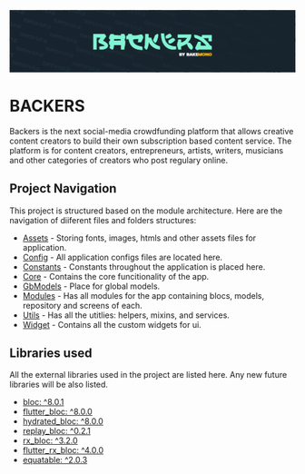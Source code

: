 
![alt](./assets/images/starter_background.png)
# BACKERS
Backers is the next social-media crowdfunding platform that allows creative content creators to build their own subscription based content service. The platform is for content creators, entrepreneurs, artists, writers, musicians and other categories of creators who post regulary online.

## Project Navigation

This project is structured based on the module architecture. Here are the navigation of diiferent files and folders structures:

- [Assets](/assets) - Storing fonts, images, htmls and other assets files for application.
- [Config](/lib/config) - All application configs files are located here.
- [Constants](/lib/constants) - Constants throughout the application is placed here.
- [Core](/lib/core) - Contains the core funcitionality of the app.
- [GbModels](/lib/gb_models) - Place for global models.
- [Modules](/lib/modules)  - Has all modules for the app containing blocs, models, repository and screens of each.
- [Utils](/lib/utils) - Has all the utitlies: helpers, mixins, and services.
- [Widget](/lib/widgets) - Contains all the custom widgets for ui.

## Libraries used

All the external libraries used in the project are listed here. Any new future libraries will be also listed.

- [bloc: ^8.0.1](https://pub.dev/packages/bloc)
- [flutter_bloc: ^8.0.0](https://pub.dev/packages/flutter_bloc)
- [hydrated_bloc: ^8.0.0](https://pub.dev/packages/hydrated_bloc)
- [replay_bloc: ^0.2.1](https://pub.dev/packages/replay_bloc)
- [rx_bloc: ^3.2.0](https://pub.dev/packages/rx_bloc)
- [flutter_rx_bloc: ^4.0.0](https://pub.dev/packages/flutter_rx_bloc)
- [equatable: ^2.0.3](https://pub.dev/packages/equatable)

